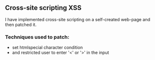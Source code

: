 ## Cross-site scripting XSS
I have implemented cross-site scripting on a self-created web-page and then patched it.

### Techniques used to patch:
- set htmlspecial character condition
- and restricted user to enter '<' or '>' in the input
